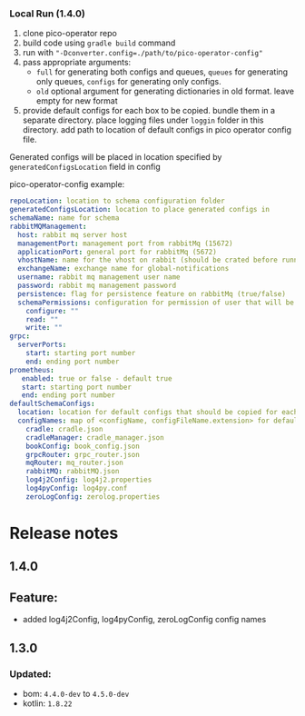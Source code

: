 ### Local Run (1.4.0)
1. clone pico-operator repo
2. build code using `gradle build` command
3. run with `"-Dconverter.config=./path/to/pico-operator-config"`
4. pass appropriate arguments:
    * `full` for generating both configs and queues, `queues` for generating only queues, `configs` for generating only configs.
    * `old` optional argument for generating dictionaries in old format. leave empty for new format
5. provide default configs for each box to be copied. bundle them in a separate directory. place logging files under `loggin` folder in this directory. 
add path to location of default configs in pico operator config file.

Generated configs will be placed in location specified by `generatedConfigsLocation` field in config

pico-operator-config example:

```yaml
repoLocation: location to schema configuration folder
generatedConfigsLocation: location to place generated configs in
schemaName: name for schema
rabbitMQManagement:
  host: rabbit mq server host
  managementPort: management port from rabbitMq (15672)
  applicationPort: general port for rabbitMq (5672)
  vhostName: name for the vhost on rabbit (should be crated before running the application)
  exchangeName: exchange name for global-notifications
  username: rabbit mq management user name
  password: rabbit mq management password
  persistence: flag for persistence feature on rabbitMq (true/false)
  schemaPermissions: configuration for permission of user that will be created fot this specific schema
    configure: ""
    read: ""
    write: ""
grpc:
  serverPorts:
    start: starting port number
    end: ending port number
prometheus:
   enabled: true or false - default true
   start: starting port number
   end: ending port number
defaultSchemaConfigs:
  location: location for default configs that should be copied for each schema
  configNames: map of <configName, configFileName.extension> for default configs that are needed for each schema
    cradle: cradle.json
    cradleManager: cradle_manager.json
    bookConfig: book_config.json
    grpcRouter: grpc_router.json
    mqRouter: mq_router.json
    rabbitMQ: rabbitMQ.json
    log4j2Config: log4j2.properties
    log4pyConfig: log4py.conf
    zeroLogConfig: zerolog.properties 
```

# Release notes

## 1.4.0

## Feature:
+ added log4j2Config, log4pyConfig, zeroLogConfig config names

## 1.3.0

### Updated:
+ bom: `4.4.0-dev` to `4.5.0-dev`
+ kotlin: `1.8.22`